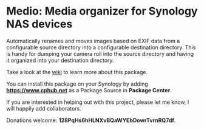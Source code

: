 Medio: Media organizer for Synology NAS devices
===============================================

Automatically renames and moves images based on EXIF data from a configurable
source directory into a configurable destination directory.  This is handy for 
dumping your camera roll into the source directory and having it organized into
your destination directory.

Take a look at the [wiki](https://bitbucket.org/polandj/medio/wiki/Home) to learn more about this package.

You can install this package on your Synology by adding **https://www.cphub.net** as a Package Source in **Package Center**.

If you are interested in helping out with this project, please let me know, I will happily add collaborators.

Donations welcome: **128PqHs6hHLNXvBQaWYEbDowrTvrnRQ7df**.

